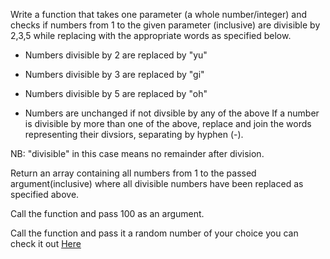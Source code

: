 Write a function that takes one parameter (a whole number/integer) and checks if numbers from 1 to the given parameter (inclusive) are divisible by 2,3,5 while replacing with the appropriate words as specified below.

* Numbers divisible by 2 are replaced by "yu"

* Numbers divisible by 3 are replaced by "gi"

* Numbers divisible by 5 are replaced by "oh"

* Numbers are unchanged if not divsible by any of the above
If a number is divisible by more than one of the above, replace and join the words representing their divsiors, separating by hyphen (-).

NB: "divisible" in this case means no remainder after division.

 

Return an array containing all numbers from 1 to the passed argument(inclusive) where all divisible numbers have been replaced as specified above.

 

Call the function and pass 100 as an argument.

Call the function and pass it a random number of your choice
you can check it out [Here](https://repl.it/@dyn4casie/JavaScriptTask3)